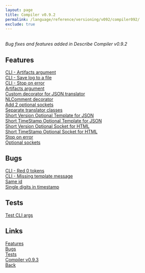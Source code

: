 ```yaml
---
layout: page
title: Compiler v0.9.2
permalink: /language/reference/versioning/v092/compiler092/
exclude: true
---
```

<br>_Bug fixes and features added in Describe Compiler v0.9.2_

## Features
[CLI - Artifacts argument](/language/reference/versioning/v092/features/feature-1/)<br>
[CLI - Save log to a file](/language/reference/versioning/v092/features/feature-2/)<br>
[CLI - Stop on error](/language/reference/versioning/v092/features/feature-3/)<br>
[Artifacts argument](/language/reference/versioning/v092/features/feature-4/)<br>
[Custom decorator for JSON translator](/language/reference/versioning/v092/features/feature-5/)<br>
[NLComment decorator](/language/reference/versioning/v092/features/feature-6/)<br>
[Add 2 optional sockets](/language/reference/versioning/v092/features/feature-7/)<br>
[Separate translator classes](/language/reference/versioning/v092/features/feature-8/)<br>
[Short Version Optional Template for JSON](/language/reference/versioning/v092/features/feature-9/)<br>
[Short TimeStamp Optional Template for JSON](/language/reference/versioning/v092/features/feature-10/)<br>
[Short Version Optional Socket for HTML](/language/reference/versioning/v092/features/feature-11/)<br>
[Short TimeStamp Optional Socket for HTML](/language/reference/versioning/v092/features/feature-12/)<br>
[Stop on error](/language/reference/versioning/v092/features/feature-13/)<br>
[Optional sockets](/language/reference/versioning/v092/features/feature-14/)<br>

## Bugs
[CLI - Red 0 tokens](/language/reference/versioning/v092/bugs/bug-1/)<br>
[CLI - Missing template message](/language/reference/versioning/v092/bugs/bug-2/)<br>
[Same id](/language/reference/versioning/v092/bugs/bug-3/)<br>
[Single digits in timestamp](/language/reference/versioning/v092/bugs/bug-4/)<br>
  
## Tests
[Test CLI args](/language/reference/versioning/v092/tests/test-1/)<br>

## Links
[Features](/language/reference/versioning/v092/features/)<br>
[Bugs](/language/reference/versioning/v092/bugs/)<br>
[Tests](/language/reference/versioning/v092/tests/)<br>
[Compiler v0.9.3](/language/reference/versioning/v093/compiler093/)<br>
[Back](/language/reference/versioning/)